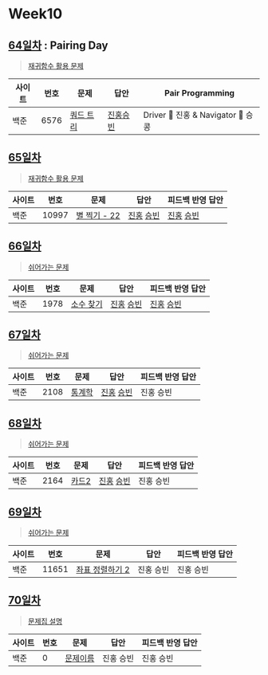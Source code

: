 # Week10

## [64일차](Day64) : Pairing Day

> [재귀함수 활용 문제](https://www.acmicpc.net/group/workbook/view/9797/31034)

| 사이트 | 번호 | 문제                 | 답안                | Pair Programming    |
| ------ | ---- | -------------------- | ------------------- | ------------------- |
| 백준   | 6576 | [쿼드 트리](https://www.acmicpc.net/problem/6576) | [진홍승빈](Day64/bj6576_kjhwsb.java) | Driver 🚗 진홍 & Navigator 🧭 승콩 |

## [65일차](Day65)

> [재귀함수 활용 문제](https://www.acmicpc.net/group/workbook/view/9797/31046)

| 사이트 | 번호 | 문제                 | 답안                | 피드백 반영 답안    |
| ------ | ---- | -------------------- | ------------------- | ------------------- |
| 백준   | 10997    | [별 찍기 - 22](https://www.acmicpc.net/problem/10997) | [진홍](Day65/bj10997_kjh.java) [승빈](Day65/bj10997_wsb.java) | [진홍](Day65/bkj10997_kjh_fb.java) [승빈](Day65/bj10997_wsb.java) |

## [66일차](Day66)

> [쉬어가는 문제](https://www.acmicpc.net/group/workbook/view/9797/31102)

| 사이트 | 번호 | 문제                 | 답안                | 피드백 반영 답안    |
| ------ | ---- | -------------------- | ------------------- | ------------------- |
| 백준   | 1978 | [소수 찾기](https://www.acmicpc.net/problem/1978) | [진홍](Day66/bj1978_kjh.java) [승빈](Day66/bj1978_wsb.java) | [진홍](Day66/bj1978_kjh.java) [승빈](Day66/bj1978_wsb.java) |

## [67일차](Day67)

> [쉬어가는 문제](https://www.acmicpc.net/group/workbook/view/9797/31140)

| 사이트 | 번호 | 문제                 | 답안                | 피드백 반영 답안    |
| ------ | ---- | -------------------- | ------------------- | ------------------- |
| 백준   | 2108    | [통계학](https://www.acmicpc.net/problem/2108) | [진홍](bj2108_kjh.java) [승빈](Day67/bj2108_wsb.java) | 진홍 승빈 |

## [68일차](Day68)

> [쉬어가는 문제](https://www.acmicpc.net/group/workbook/view/9797/31205)

| 사이트 | 번호 | 문제                 | 답안                | 피드백 반영 답안    |
| ------ | ---- | -------------------- | ------------------- | ------------------- |
| 백준   | 2164 | [카드2](https://www.acmicpc.net/problem/2164) | [진홍](Day68/bj2164_kjh.java) [승빈](Day68/bj2164_wsb.java) | 진홍 승빈 |

## [69일차](Day69)

> [쉬어가는 문제](https://www.acmicpc.net/group/workbook/view/9797/31232)

| 사이트 | 번호   | 문제                 | 답안                | 피드백 반영 답안    |
| ------ | ---- | -------------------- | ------------------- | ------------------- |
| 백준   | 11651    | [좌표 정렬하기 2](https://www.acmicpc.net/problem/11651) | 진홍 승빈 | 진홍 승빈 |

## [70일차](Day70)

> [문제집 설명](문제집링크)

| 사이트 | 번호 | 문제                 | 답안                | 피드백 반영 답안    |
| ------ | ---- | -------------------- | ------------------- | ------------------- |
| 백준   | 0    | [문제이름](문제링크) | 진홍 승빈 | 진홍 승빈 |
